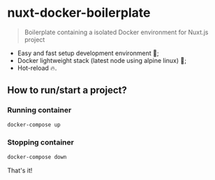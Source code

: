 # nuxt-docker-boilerplate

> Boilerplate containing a isolated Docker environment for Nuxt.js project

- Easy and fast setup development environment :running:;
- Docker lightweight stack (latest node using alpine linux) :whale:;
- Hot-reload :fire:.

## How to run/start a project?

### Running container
```bash
docker-compose up
```

### Stopping container
```bash
docker-compose down
```

That's it!
